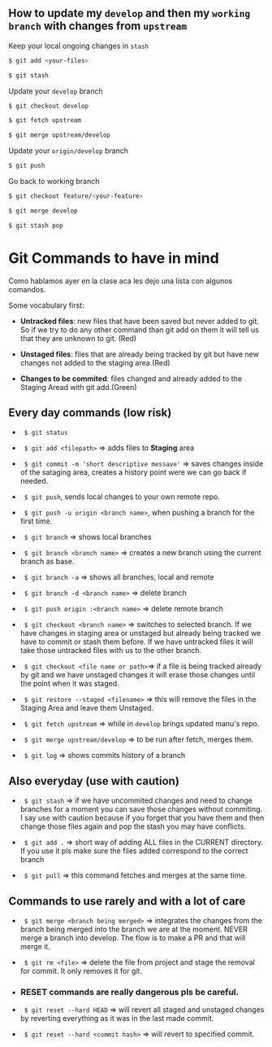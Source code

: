 ## How to update my `develop` and then my `working branch` with changes from `upstream`

Keep your local ongoing changes in `stash`

```sh
$ git add <your-files>

$ git stash
```

Update your `develop` branch

```sh
$ git checkout develop

$ git fetch upstream

$ git merge upstream/develop
```

Update your `origin/develop` branch

```sh
$ git push
```

Go back to working branch

```sh
$ git checkout feature/<your-feature>

$ git merge develop

$ git stash pop
```

# Git Commands to have in mind

Como hablamos ayer en la clase aca les dejo una lista con algunos comandos.

Some vocabulary first:

- **Untracked files**: new files that have been saved but never added to git. So if we try to do any other command than git add on them it will tell us that they are unknown to git. (Red)

- **Unstaged files**: files that are already being tracked by git but have new changes not added to the staging area.(Red)

- **Changes to be commited**: files changed and already added to the Staging Aread with git add.(Green)

## Every day commands (low risk)


 - ` $ git status`

 - ` $ git add <filepath>` => adds files to **Staging** area
 
 - ` $ git commit -m 'short descriptive messave'` => saves changes inside of the sataging area, creates a history point were we can go back if needed.
 
 - ` $ git push`, sends local changes to your own remote repo.
 
 - ` $ git push -u origin <branch name>`, when pushing a branch for the first time.
 
 - ` $ git branch` => shows local branches
 
 - ` $ git branch <branch name>` => creates a new branch using the current branch as base.
 
 - ` $ git branch -a` => shows all branches, local and remote
 
 - ` $ git branch -d <branch name>` => delete branch
 
 - ` $ git push origin :<branch name>` => delete remote branch
 
 - ` $ git checkout <branch name>` => switches to selected branch. If we have changes in staging area or unstaged but already being tracked we have to commit or stash them before. If we have untracked files it will take those untracked files with us to the other branch. 
 
 - ` $ git checkout <file name or path>`=> if a file is being tracked already by git and we have unstaged changes it will erase those changes until the point when it was staged.
 
 - ` $ git restore --staged <filename>` => this will remove the files in the Staging Area and leave them Unstaged. 
 
 - ` $ git fetch upstream` => while in `develop` brings updated manu's repo.
 
 - ` $ git merge upstream/develop` => to be run after fetch, merges them.
    
- ` $ git log` => shows commits history of a branch


## Also everyday (use with caution)
- ` $ git stash` => if we have uncommited changes and need to change branches for a moment you can save those changes without commiting. I say use with caution because if you forget that you have them and then change those files again and pop the stash you may have conflicts.

- ` $ git add .` => short way of adding ALL files in the CURRENT directory. If you use it pls make sure the files added correspond to the correct branch


- ` $ git pull` => this command fetches and merges at the same time.

## Commands to use rarely and with a lot of care


- ` $ git merge <branch being merged>` => integrates the changes from the branch being merged into the branch we are at the moment. NEVER merge a branch into develop. The flow is to make a PR and that will merge it.

- ` $ git rm <file>` => delete the file from project and stage the removal for commit. It only removes it for git.

- ### RESET commands are really dangerous pls be careful.

- ` $ git reset --hard HEAD` => will revert all staged and unstaged changes by reverting everything as it was in the last made commit.

- ` $ git reset --hard <commit hash>` => will revert to specified commit.